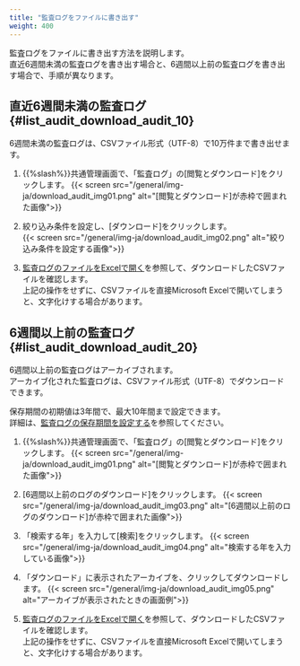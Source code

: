 ```yaml
---
title: "監査ログをファイルに書き出す"
weight: 400
---
```

監査ログをファイルに書き出す方法を説明します。  
直近6週間未満の監査ログを書き出す場合と、6週間以上前の監査ログを書き出す場合で、手順が異なります。  

## 直近6週間未満の監査ログ {#list_audit_download_audit_10}

6週間未満の監査ログは、CSVファイル形式（UTF-8）で10万件まで書き出せます。  

1. {{%slash%}}共通管理画面で、「監査ログ」の[閲覧とダウンロード]をクリックします。
  {{< screen src="/general/img-ja/download_audit_img01.png"  alt="[閲覧とダウンロード]が赤枠で囲まれた画像">}}

1. 絞り込み条件を設定し、[ダウンロード]をクリックします。  
  {{< screen src="/general/img-ja/download_audit_img02.png"  alt="絞り込み条件を設定する画像">}}

1. [監査ログのファイルをExcelで開く](/general/ja/admin/list_systemadmin/list_audit/audit_excel.html)を参照して、ダウンロードしたCSVファイルを確認します。  
  上記の操作をせずに、CSVファイルを直接Microsoft Excelで開いてしまうと、文字化けする場合があります。  

## 6週間以上前の監査ログ {#list_audit_download_audit_20}

6週間以上前の監査ログはアーカイブされます。  
アーカイブ化された監査ログは、CSVファイル形式（UTF-8）でダウンロードできます。  

保存期間の初期値は3年間で、最大10年間まで設定できます。  
詳細は、[監査ログの保存期間を設定する](/general/ja/admin/list_systemadmin/list_audit/set_audit.html)を参照してください。

1. {{%slash%}}共通管理画面で、「監査ログ」の[閲覧とダウンロード]をクリックします。
  {{< screen src="/general/img-ja/download_audit_img01.png"  alt="[閲覧とダウンロード]が赤枠で囲まれた画像">}}

1. [6週間以上前のログのダウンロード]をクリックします。
  {{< screen src="/general/img-ja/download_audit_img03.png"  alt="[6週間以上前のログのダウンロード]が赤枠で囲まれた画像">}}

1. 「検索する年」を入力して[検索]をクリックします。
  {{< screen src="/general/img-ja/download_audit_img04.png"  alt="検索する年を入力している画像">}}

1. 「ダウンロード」に表示されたアーカイブを、クリックしてダウンロードします。
  {{< screen src="/general/img-ja/download_audit_img05.png"  alt="アーカイブが表示されたときの画面例">}}

1. [監査ログのファイルをExcelで開く](/general/ja/admin/list_systemadmin/list_audit/audit_excel.html)を参照して、ダウンロードしたCSVファイルを確認します。  
  上記の操作をせずに、CSVファイルを直接Microsoft Excelで開いてしまうと、文字化けする場合があります。  
